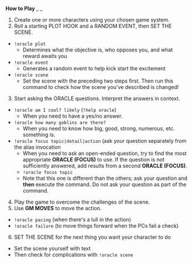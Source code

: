 **How to Play**
_ _

1. Create one or more characters using your chosen game system.
2. Roll a starting PLOT HOOK and a RANDOM EVENT, then SET THE SCENE.
  - `!oracle plot`
    - Determines what the objective is, who opposes you, and what reward awaits you
  - `!oracle event`
    - Generates a random event to help kick start the excitement
  - `!oracle scene`
    - Set the scene with the preceding two steps first. Then run this command to check how the scene you've described is changed!
3. Start asking the ORACLE questions. Interpret the answers in context.
  - `!oracle am I cool? likely` (`!help oracle`)
    - When you need to have a yes/no answer.
  - `!oracle how many goblins are there?`
    - When you need to know how big, good, strong, numerous, etc. something is.
  - `!oracle focus topic|detail|action` (ask your question separately from the alias invocation
    - When you need to ask an open-ended question, try to find the most appropriate **ORACLE (FOCUS)** to use. If the question is not sufficiently answered, add results from a second **ORACLE (FOCUS)**.
    - `!oracle focus topic`
    - Note that this one is different than the others; ask your question and __then__ execute the command. Do not ask your question as part of the command.
4. Play the game to overcome the challenges of the scene.
5. Use **GM MOVES** to move the action.
  - `!oracle pacing` (when there's a lull in the action)
  - `!oracle failure` (to move things forward when the PCs fail a check)
6. SET THE SCENE for the next thing you want your character to do
  - Set the scene yourself with text
  - Then check for complications with `!oracle scene`